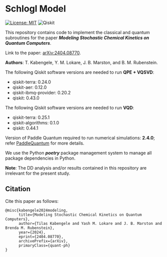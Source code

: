 # Schlogl Model

[![License: MIT](https://img.shields.io/badge/License-MIT-yellow.svg)](https://opensource.org/licenses/MIT)
![Qiskit](https://img.shields.io/badge/Qiskit-%236929C4.svg?logo=Qiskit&logoColor=white)

This repository contains code to implement the classical and quantum subroutines for the paper ***Modeling Stochastic Chemical Kinetics on Quantum Computers***.

Link to the paper: [arXiv:2404.08770](https://arxiv.org/abs/2404.08770).

**Authors**: T. Kabengele, Y. M. Lokare, J. B. Marston, and B. M. Rubenstein. 

The following Qiskit software versions are needed to run **QPE + VQSVD**: 
- qiskit-terra: 0.24.0
- qiskit-aer: 0.12.0
- qiskit-ibmq-provider: 0.20.2
- qiskit: 0.43.0

The following Qiskit software versions are needed to run **VQD**: 
- qiskit-terra: 0.25.1
- qiskit-algorithms: 0.1.0
- qiskit: 0.44.1

Version of Paddle Quantum required to run numerical simulations: **2.4.0**; refer [PaddleQuantum](https://github.com/PaddlePaddle/Quantum) for more details. 

We use the Python ***poetry*** package management system to manage all package dependencies in Python. 

**Note**: The DD analysis and/or results contained in this repository are irrelevant for the present study. 

## Citation

Cite this paper as follows: 

```
@misc{kabengele2024modeling,
      title={Modeling Stochastic Chemical Kinetics on Quantum Computers}, 
      author={Tilas Kabengele and Yash M. Lokare and J. B. Marston and Brenda M. Rubenstein},
      year={2024},
      eprint={2404.08770},
      archivePrefix={arXiv},
      primaryClass={quant-ph}
}
```
